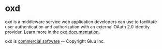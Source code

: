 # oxd

oxd is a middleware service web application developers can use to facilitate user authentication and authorization with an external OAuth 2.0 identity provider. Learn more in the [oxd documentation](https://oxd.gluu.org/docs).

oxd is [commercial software](./LICENSE) -- Copyright Gluu Inc.


